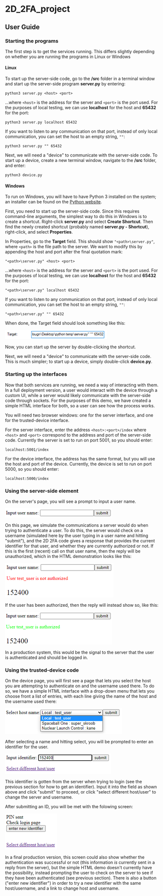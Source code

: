 # 2D_2FA_project

## User Guide

### Starting the programs

The first step is to get the services running. This differs slightly depending on whether you are running the programs in Linux or Windows

#### Linux

To start up the server-side code, go to the **/src** folder in a terminal window and start up the server-side program **server.py** by entering:

    python3 server.py <host> <port>

...where `<host>` is the address for the server and `<port>` is the port used. For the purposes of local testing, we can use **localhost** for the host and **65432** for the port:

	python3 server.py localhost 65432

If you want to listen to any communication on that port, instead of only local communication, you can set the host to an empty string, `""`:

	python3 server.py "" 65432

Next, we will need a "device" to communicate with the server-side code. To start up a device, create a new terminal window, navigate to the **/src** folder, and enter:

	python3 device.py

#### Windows

To run on Windows, you will have to have Python 3 installed on the system; an installer can be found on the [Python website](https://www.python.org/downloads/).

First, you need to start up the server-side code. Since this requires command-line arguments, the simplest way to do this in Windows is to create a shortcut. Right-click **server.py** and select **Create Shortcut**. Then find the newly created shortcut (probably named **server.py - Shortcut**), right-click, and select **Properties**.

In Properties, go to the **Target** field. This should show `"<path>\server.py"`, where `<path>` is the file path to the server. We want to modify this by appending the host and port after the final quotation mark:

	"<path>\server.py" <host> <port>

...where `<host>` is the address for the server and `<port>` is the port used. For the purposes of local testing, we can use **localhost** for the host and **65432** for the port:

	"<path>\server.py" localhost 65432

If you want to listen to any communication on that port, instead of only local communication, you can set the host to an empty string, `""`:

	"<path>\server.py" "" 65432

When done, the Target field should look something like this:

![windows server target](docs/windows_server_target.png)

Now, you can start up the server by double-clicking the shortcut.

Next, we will need a "device" to communicate with the server-side code. This is much simpler; to start up a device, simply double-click **device.py**.

### Starting up the interfaces

Now that both services are running, we need a way of interacting with them. In a full deployment version, a user would interact with the device through a custom UI, while a server would likely communicate with the server-side code through sockets. For the purposes of this demo, we have created a simple HTML interface for both, so a user can see how the process works.

You will need two browser windows: one for the server interface, and one for the trusted-device interface.

For the server interface, enter the address `<host>:<port>/index` where `<host>` and `<port>` correspond to the address and port of the server-side code. Currently the server is set to run on port 5001, so you should enter:

	localhost:5001/index

For the device interface, the address has the same format, but you will use the host and port of the device. Currently, the device is set to run on port 5000, so you should enter:

	localhost:5000/index

### Using the server-side element

On the server's page, you will see a prompt to input a user name.

![Server front page](docs/server_0.png)

On this page, we simulate the communications a server would do when trying to authenticate a user. To do this, the server would check on a username (simulated here by the user typing in a user name and hitting "submit"), and the 2D 2FA code gives a response that provides the current identifier for that user, and whether they are currently authorized or not. If this is the first (recent) call on that user name, then the reply will be unauthorized, which in the HTML demonstration looks like this:

![Authentication failed](docs/server_1.png)

If the user has been authorized, then the reply will instead show so, like this:

![Authentication success](docs/server_2.png)

In a production system, this would be the signal to the server that the user is authenticated and should be logged in.

### Using the trusted-device code

On the device page, you will first see a page that lets you select the host you are attempting to authenticate on and the username used there. To do so, we have a simple HTML interface with a drop-down menu that lets you choose front a list of entries, with each line giving the name of the host and the username used there:

![Host/name selection](docs/device_0.png)

After selecting a name and hitting select, you will be prompted to enter an identifier for the user.

![Identifier input](docs/device_1.png)

This identifier is gotten from the server when trying to login (see the previous section for how to get an identifier). Input it into the field as shown above and click "submit" to proceed, or click "select different host/user" to change the server and username.

After submitting an ID, you will be met with the folowing screen:

![PIN sent](docs/device_2.png)

In a final production version, this screen could also show whether the authentication was successful or not (this information *is* currently sent in a reply from the server), but the simple HTML demo doesn't currently have the possibility, instead prompting the user to check on the server to see if they have been authenticated (see previous section). There is also a button ("enter new identifier") in order to try a new identifier with the same host/username, and a link to change host and username.